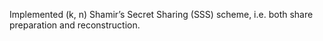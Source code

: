 Implemented (k, n) Shamir’s Secret Sharing (SSS) scheme, i.e. both share preparation and reconstruction.
